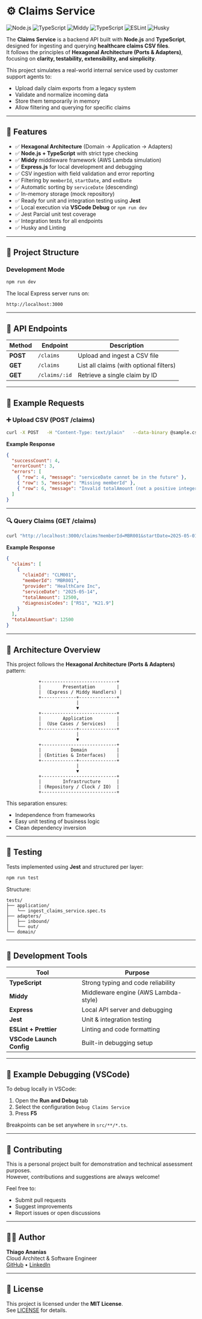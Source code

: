# ⚙️ Claims Service

![Node.js](https://img.shields.io/badge/node-%3E=20.x-brightgreen.svg)
![TypeScript](https://img.shields.io/badge/typescript-5.x-blue.svg)
![Middy](https://img.shields.io/badge/middy-6.x-orange.svg)
![TypeScript](https://img.shields.io/badge/typescript-5.x-3178C6?logo=typescript&logoColor=white)
![ESLint](https://img.shields.io/badge/lint-eslint-4B32C3?logo=eslint&logoColor=white)
![Husky](https://img.shields.io/badge/precommit-husky-000000?logo=git&logoColor=white)

The **Claims Service** is a backend API built with **Node.js** and **TypeScript**, designed for ingesting and querying **healthcare claims CSV files**.  
It follows the principles of **Hexagonal Architecture (Ports & Adapters)**, focusing on **clarity, testability, extensibility, and simplicity**.

This project simulates a real-world internal service used by customer support agents to:

- Upload daily claim exports from a legacy system  
- Validate and normalize incoming data  
- Store them temporarily in memory  
- Allow filtering and querying for specific claims  

---

## 🚀 Features

- ✅ **Hexagonal Architecture** (Domain → Application → Adapters)
- ✅ **Node.js + TypeScript** with strict type checking
- ✅ **Middy** middleware framework (AWS Lambda simulation)
- ✅ **Express.js** for local development and debugging
- ✅ CSV ingestion with field validation and error reporting
- ✅ Filtering by `memberId`, `startDate`, and `endDate`
- ✅ Automatic sorting by `serviceDate` (descending)
- ✅ In-memory storage (mock repository)
- ✅ Ready for unit and integration testing using **Jest**
- ✅ Local execution via **VSCode Debug** or `npm run dev`
- ✅ Jest Parcial unit test coverage
- ✅ Integration tests for all endpoints  
- ✅ Husky and Linting

---

## 🧱 Project Structure

### Development Mode

```bash
npm run dev
```

The local Express server runs on:

```
http://localhost:3000
```

---

## 🔌 API Endpoints

| Method | Endpoint           | Description                          |
|--------|--------------------|--------------------------------------|
| **POST** | `/claims`           | Upload and ingest a CSV file         |
| **GET**  | `/claims`           | List all claims (with optional filters) |
| **GET**  | `/claims/:id`       | Retrieve a single claim by ID        |

---

## 📄 Example Requests

### ➕ Upload CSV (POST /claims)

```bash
curl -X POST   -H "Content-Type: text/plain"   --data-binary @sample.csv   http://localhost:3000/claims
```

**Example Response**

```json
{
  "successCount": 4,
  "errorCount": 3,
  "errors": [
    { "row": 4, "message": "serviceDate cannot be in the future" },
    { "row": 5, "message": "Missing memberId" },
    { "row": 6, "message": "Invalid totalAmount (not a positive integer)" }
  ]
}
```

---

### 🔍 Query Claims (GET /claims)

```bash
curl "http://localhost:3000/claims?memberId=MBR001&startDate=2025-05-01&endDate=2025-05-31"
```

**Example Response**

```json
{
  "claims": [
    {
      "claimId": "CLM001",
      "memberId": "MBR001",
      "provider": "HealthCare Inc",
      "serviceDate": "2025-05-14",
      "totalAmount": 12500,
      "diagnosisCodes": ["R51", "K21.9"]
    }
  ],
  "totalAmountSum": 12500
}
```

---

## 🧠 Architecture Overview

This project follows the **Hexagonal Architecture (Ports & Adapters)** pattern:

```
            +----------------------------+
            |        Presentation        |
            |  (Express / Middy Handlers) |
            +-------------+--------------+
                          |
                          ▼
            +----------------------------+
            |        Application         |
            |  (Use Cases / Services)    |
            +-------------+--------------+
                          |
                          ▼
            +----------------------------+
            |           Domain           |
            | (Entities & Interfaces)    |
            +-------------+--------------+
                          |
                          ▼
            +----------------------------+
            |        Infrastructure      |
            | (Repository / Clock / IO)  |
            +----------------------------+
```

This separation ensures:
- Independence from frameworks  
- Easy unit testing of business logic  
- Clean dependency inversion  

---

## 🧪 Testing

Tests implemented using **Jest** and structured per layer:

```bash
npm run test
```

Structure:

```
tests/
├── application/
│   └── ingest_claims_service.spec.ts
├── adapters/
│   ├── inbound/
│   └── out/
└── domain/
```

---

## 🧰 Development Tools

| Tool | Purpose |
|------|----------|
| **TypeScript** | Strong typing and code reliability |
| **Middy** | Middleware engine (AWS Lambda-style) |
| **Express** | Local API server and debugging |
| **Jest** | Unit & integration testing |
| **ESLint + Prettier** | Linting and code formatting |
| **VSCode Launch Config** | Built-in debugging setup |

---

## 🧩 Example Debugging (VSCode)

To debug locally in VSCode:

1. Open the **Run and Debug** tab  
2. Select the configuration `Debug Claims Service`  
3. Press **F5**

Breakpoints can be set anywhere in `src/**/*.ts`.

---

## 🤝 Contributing

This is a personal project built for demonstration and technical assessment purposes.  
However, contributions and suggestions are always welcome!

Feel free to:
- Submit pull requests  
- Suggest improvements  
- Report issues or open discussions  

---

## 🧑‍💻 Author

**Thiago Ananias**  
Cloud Architect & Software Engineer  
[GitHub](https://github.com/thiagoanegreiros) • [LinkedIn](https://linkedin.com/in/thiagoanegreiros)

---

## 🪪 License

This project is licensed under the **MIT License**.  
See [LICENSE](./LICENSE) for details.
